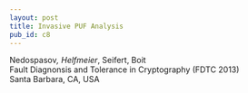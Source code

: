 ```yaml
---
layout: post
title: Invasive PUF Analysis
pub_id: c8
---
```


Nedospasov<sup>*</sup>, Helfmeier<sup>*</sup>, Seifert, Boit  
Fault Diagnonsis and Tolerance in Cryptography (FDTC 2013)  
Santa Barbara, CA, USA
